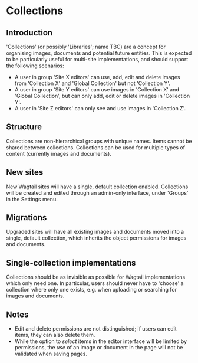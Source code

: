 # Collections

## Introduction

'Collections' (or possibly 'Libraries'; name TBC) are a concept for organising images, documents and potential future entities. This is expected to be particularly useful for multi-site implementations, and should support the following scenarios:

- A user in group 'Site X editors' can use, add, edit and delete images from 'Collection X' and 'Global Collection' but not 'Collection Y'.
- A user in group 'Site Y editors' can use images in 'Collection X' and 'Global Collection', but can only add, edit or delete images in 'Collection Y'.
- A user in 'Site Z editors' can only see and use images in 'Collection Z'.

## Structure

Collections are non-hierarchical groups with unique names. Items cannot be shared between collections. Collections can be used for multiple types of content (currently images and documents).

## New sites

New Wagtail sites will have a single, default collection enabled. Collections will be created and edited through an admin-only interface, under 'Groups' in the Settings menu. 

## Migrations

Upgraded sites will have all existing images and documents moved into a single, default collection, which inherits the object permissions for images and documents.

## Single-collection implementations

Collections should be as invisible as possible for Wagtail implementations which only need one. In particular, users should never have to 'choose' a collection where only one exists, e.g. when uploading or searching for images and documents.

## Notes

- Edit and delete permissions are not distinguished; if users can edit items, they can also delete them.
- While the option to _select_ items in the editor interface will be limited by permissions, the _use_ of an image or document in the page will not be validated when saving pages.